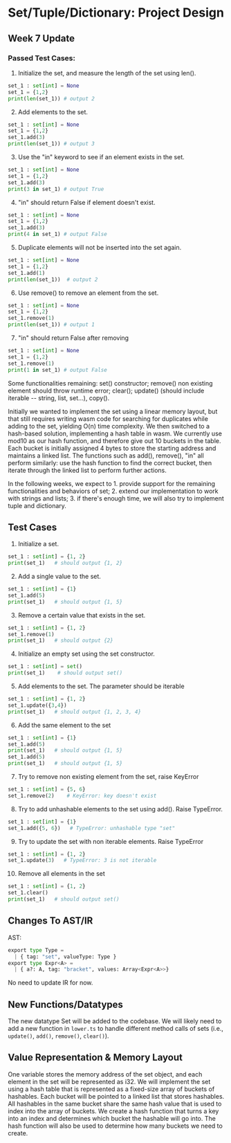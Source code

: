 # Set/Tuple/Dictionary: Project Design

## Week 7 Update

### Passed Test Cases:
1. Initialize the set, and measure the length of the set using len().
```python
set_1 : set[int] = None
set_1 = {1,2}
print(len(set_1)) # output 2
```

2. Add elements to the set.
```python
set_1 : set[int] = None
set_1 = {1,2}
set_1.add(3)
print(len(set_1)) # output 3
```

3. Use the "in" keyword to see if an element exists in the set.
```python
set_1 : set[int] = None
set_1 = {1,2}
set_1.add(3)
print(3 in set_1) # output True
```

4. "in" should return False if element doesn't exist.
```python
set_1 : set[int] = None
set_1 = {1,2}
set_1.add(3)
print(4 in set_1) # output False
```

5. Duplicate elements will not be inserted into the set again.
```python
set_1 : set[int] = None
set_1 = {1,2}
set_1.add(1)
print(len(set_1))  # output 2   
```

6. Use remove() to remove an element from the set.
```python
set_1 : set[int] = None
set_1 = {1,2}
set_1.remove(1)
print(len(set_1)) # output 1 
```

7. "in" should return False after removing
```python
set_1 : set[int] = None
set_1 = {1,2}
set_1.remove(1)
print(1 in set_1) # output False
```


Some functionalities remaining: set() constructor; remove() non existing element should throw runtime error; clear(); update() (should include iterable -- string, list, set...), copy().

Initially we wanted to implement the set using a linear memory layout, but that still requires writing wasm code for searching for duplicates while adding to the set, yielding O(n) time complexity. We then switched to a hash-based solution, implementing a hash table in wasm. We currently use mod10 as our hash function, and therefore give out 10 buckets in the table. Each bucket is initially assigned 4 bytes to store the starting address and maintains a linked list. The functions such as add(), remove(), "in" all perform similarly: use the hash function to find the correct bucket, then iterate through the linked list to perform further actions.

In the following weeks, we expect to 1. provide support for the remaining functionalities and behaviors of set; 2. extend our implementation to work with strings and lists; 3. if there's enough time, we will also try to implement tuple and dictionary.

## Test Cases
1. Initialize a set.   
```python
set_1 : set[int] = {1, 2} 
print(set_1)   # should output {1, 2}
```

2. Add a single value to the set.
```python 
set_1 : set[int] = {1}
set_1.add(5)  
print(set_1)   # should output {1, 5}
```

3. Remove a certain value that exists in the set.  
```python 
set_1 : set[int] = {1, 2} 
set_1.remove(1)
print(set_1)   # should output {2}
```

4. Initialize an empty set using the set constructor.
```python
set_1 : set[int] = set() 
print(set_1)    # should output set()
```

5. Add elements to the set. The parameter should be iterable 
```python
set_1 : set[int] = {1, 2} 
set_1.update({3,4})
print(set_1)   # should output {1, 2, 3, 4}
```

6. Add the same element to the set
```python
set_1 : set[int] = {1}
set_1.add(5)  
print(set_1)   # should output {1, 5}
set_1.add(5)
print(set_1)   # should output {1, 5}
```

7. Try to remove non existing element from the set, raise KeyError
```python
set_1 : set[int] = {5, 6}
set_1.remove(2)    # KeyError: key doesn't exist
```

8. Try to add unhashable elements to the set using add(). Raise TypeError.
```python
set_1 : set[int] = {1}
set_1.add({5, 6})   # TypeError: unhashable type "set"
```

9. Try to update the set with non iterable elements. Raise TypeError
```python
set_1 : set[int] = {1, 2} 
set_1.update(3)   # TypeError: 3 is not iterable
```

10. Remove all elements in the set
```python
set_1 : set[int] = {1, 2} 
set_1.clear()
print(set_1)   # should output set()
```


## Changes To AST/IR
AST:
```python
export type Type =
  | { tag: "set", valueType: Type }
export type Expr<A> =
  | { a?: A, tag: "bracket", values: Array<Expr<A>>}
```

No need to update IR for now.

## New Functions/Datatypes
The new datatype Set will be added to the codebase. We will likely need to add a new function in `lower.ts` to handle different method calls of sets (i.e., `update()`, `add()`, `remove()`, `clear()`). 

## Value Representation & Memory Layout
One variable stores the memory address of the set object, and each element in the set will be represented as i32. We will implement the set using a hash table that is represented as a fixed-size array of buckets of hashables. Each bucket will be pointed to a linked list that stores hashables. All hashables in the same bucket share the same hash value that is used to index into the array of buckets. We create a hash function that turns a key into an index and determines which bucket the hashable will go into. The hash function will also be used to determine how many buckets we need to create. 
